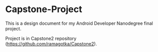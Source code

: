 # Capstone-Project

This is a design document for my Android Developer Nanodegree final project. 

Project is in Capstone2 repository (https://github.com/ramagotka/Capstone2).
